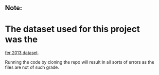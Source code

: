 ## Note:

# The dataset used for this project was the 
[fer 2013 dataset]([http://www.google.com](https://www.kaggle.com/datasets/msambare/fer2013) "kaggle").

Running the code by cloning the repo will result in all sorts of errors as the files are not of such grade.
